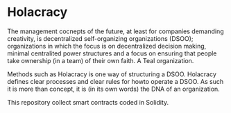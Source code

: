 # Holacracy

The management cocnepts of the future, at least for companies demanding creativity, is decentralized self-organizing organizations (DSOO); organizations in which the focus is on decentralized decision making, minimal centralited power structures and a focus on ensuring that people take ownership (in a team) of their own faith. A Teal organization.

Methods such as Holacracy is one way of structuring a DSOO. Holacracy defines clear processes and clear rules for howto operate a DSOO. As such it is more than concept, it is (in its own words) the DNA of an organization. 

This repository collect smart contracts coded in Solidity.
